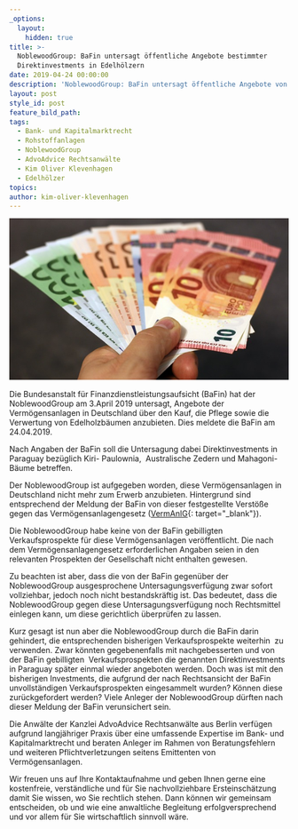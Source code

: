 ```yaml
---
_options:
  layout:
    hidden: true
title: >-
  NoblewoodGroup: BaFin untersagt öffentliche Angebote bestimmter
  Direktinvestments in Edelhölzern
date: 2019-04-24 00:00:00
description: 'NoblewoodGroup: BaFin untersagt öffentliche Angebote von Vermögensanlagen'
layout: post
style_id: post
feature_bild_path:
tags:
  - Bank- und Kapitalmarktrecht
  - Rohstoffanlagen
  - NoblewoodGroup
  - AdvoAdvice Rechtsanwälte
  - Kim Oliver Klevenhagen
  - Edelhölzer
topics:
author: kim-oliver-klevenhagen
---
```


![](/uploads/money-1005464-640-6.jpg)

Die Bundesanstalt für Finanzdienstleistungsaufsicht (BaFin) hat der NoblewoodGroup am 3.April 2019 untersagt, Angebote der Vermögensanlagen in Deutschland über den Kauf, die Pflege sowie die Verwertung von Edelholzbäumen anzubieten. Dies meldete die BaFin am 24.04.2019.

Nach Angaben der BaFin soll die Untersagung dabei Direktinvestments in Paraguay bezüglich Kiri- Paulownia,  Australische Zedern und Mahagoni-Bäume betreffen.

Der NoblewoodGroup ist aufgegeben worden, diese Vermögensanlagen in Deutschland nicht mehr zum Erwerb anzubieten. Hintergrund sind entsprechend der Meldung der BaFin von dieser festgestellte Verstöße gegen das Vermögensanlagengesetz ([VermAnlG](http://www.gesetze-im-internet.de/vermanlg/index.html){: target="_blank"}). 

Die NoblewoodGroup habe keine von der BaFin gebilligten Verkaufsprospekte für diese Vermögensanlagen veröffentlicht. Die nach dem Vermögensanlagengesetz erforderlichen Angaben seien in den relevanten Prospekten der Gesellschaft nicht enthalten gewesen.

Zu beachten ist aber, dass die von der BaFin gegenüber der NoblewoodGroup ausgesprochene Untersagungsverfügung zwar sofort vollziehbar, jedoch noch nicht bestandskräftig ist. Das bedeutet, dass die NoblewoodGroup gegen diese Untersagungsverfügung noch Rechtsmittel einlegen kann, um diese gerichtlich überprüfen zu lassen.

Kurz gesagt ist nun aber die NoblewoodGroup durch die BaFin darin gehindert, die entsprechenden bisherigen Verkaufsprospekte weiterhin  zu verwenden. Zwar könnten gegebenenfalls mit nachgebesserten und von der BaFin gebilligten  Verkaufsprospekten die genannten Direktinvestments in Paraguay später einmal wieder angeboten werden. Doch was ist mit den bisherigen Investments, die aufgrund der nach Rechtsansicht der BaFin unvollständigen Verkaufsprospekten eingesammelt wurden? Können diese zurückgefordert werden? Viele Anleger der NoblewoodGroup dürften nach dieser Meldung der BaFin verunsichert sein.

Die Anwälte der Kanzlei AdvoAdvice Rechtsanwälte aus Berlin verfügen aufgrund langjähriger Praxis über eine umfassende Expertise im Bank- und Kapitalmarktrecht und beraten Anleger im Rahmen von Beratungsfehlern und weiteren Pflichtverletzungen seitens Emittenten von Vermögensanlagen. 

Wir freuen uns auf Ihre Kontaktaufnahme und geben Ihnen gerne eine kostenfreie, verständliche und für Sie nachvollziehbare Ersteinschätzung damit Sie wissen, wo Sie rechtlich stehen. Dann können wir gemeinsam entscheiden, ob und wie eine anwaltliche Begleitung erfolgversprechend und vor allem für Sie wirtschaftlich sinnvoll wäre.